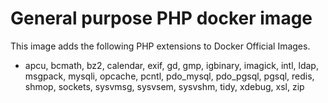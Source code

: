 # General purpose PHP docker image
This image adds the following PHP extensions to Docker Official Images.
* apcu, bcmath, bz2, calendar, exif, gd, gmp, igbinary, imagick, intl, ldap, msgpack, mysqli, opcache, pcntl, pdo_mysql, pdo_pgsql, pgsql, redis, shmop, sockets, sysvmsg, sysvsem, sysvshm, tidy, xdebug, xsl, zip
